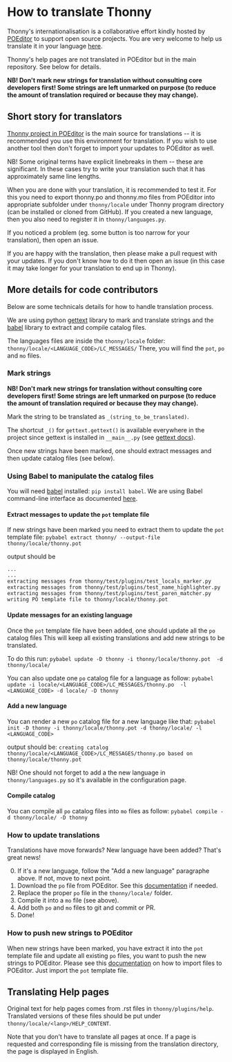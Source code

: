 # How to translate Thonny

Thonny's internationalisation is a collaborative effort kindly hosted by [POEditor](https://poeditor.com) to support open source projects. You are very welcome to help us translate it in your language [here](https://poeditor.com/join/project/Gh188fdYH6).

Thonny's help pages are not translated in POEditor but in the main repository. See below for details.

**NB! Don't mark new strings for translation without consulting core developers first! Some strings are left unmarked on purpose (to reduce the amount of translation required or because they may change).**

## Short story for translators
[Thonny project in POEditor](https://poeditor.com/join/project/Gh188fdYH6) is the main source for translations -- it is recommended you use this environment for translation. If you wish to use another tool then don't forget to import your updates to POEditor as well.

NB! Some original terms have explicit linebreaks in them -- these are significant. In these cases try to write your translation such that it has approximately same line lengths.

When you are done with your translation, it is recommended to test it. For this you need to export thonny.po and thonny.mo files from POEditor into appropriate subfolder under `thonny/locale` under Thonny program directory (can be installed or cloned from GitHub). If you created a new language, then you also need to register it in `thonny/languages.py`.

If you noticed a problem (eg. some button is too narrow for your translation), then open an issue.

If you are happy with the translation, then please make a pull request with your updates. If you don't know how to do it then open an issue (in this case it may take longer for your translation to end up in Thonny).

## More details for code contributors

Below are some technicals details for how to handle translation process.

We are using python [gettext](https://docs.python.org/3/library/gettext.html) library to mark and translate strings and the  [babel](http://babel.pocoo.org/en/latest/) library to extract and compile catalog files.

The languages files are inside the `thonny/locale` folder: `thonny/locale/<LANGUAGE_CODE>/LC_MESSAGES/`
There, you will find the `pot`, `po` and `mo` files.

### Mark strings

**NB! Don't mark new strings for translation without consulting core developers first! Some strings are left unmarked on purpose (to reduce the amount of translation required or because they may change).**

Mark the string to be translated as `_(string_to_be_translated)`.

The shortcut `_()` for `gettext.gettext()` is available everywhere in the project since gettext is installed in `__main__.py` (see [gettext docs](https://docs.python.org/3/library/gettext.html#localizing-your-application)).

Once new strings have been marked, one should extract messages and then update catalog files (see below).

### Using Babel to manipulate the catalog files
You will need [babel](http://babel.pocoo.org/en/latest/) installed: `pip install babel`.
We are using Babel command-line interface as documented [here](http://babel.pocoo.org/en/latest/cmdline.html).


#### Extract messages to update the `pot` template file
If new strings have been marked you need to extract them to update the `pot` template file:
`pybabel extract thonny/ --output-file thonny/locale/thonny.pot`

output should be
```
...
...
extracting messages from thonny/test/plugins/test_locals_marker.py
extracting messages from thonny/test/plugins/test_name_highlighter.py
extracting messages from thonny/test/plugins/test_paren_matcher.py
writing PO template file to thonny/locale/thonny.pot
```

#### Update messages for an existing language
Once the `pot` template file have been added, one should update all the `po` catalog files
This will keep all existing translations and add new strings to be translated.

To do this run:
`pybabel update -D thonny -i thonny/locale/thonny.pot  -d thonny/locale/`

You can also update one `po` catalog file for a language as follow:
`pybabel update -i locale/<LANGUAGE_CODE>/LC_MESSAGES/thonny.po  -l <LANGUAGE_CODE> -d locale/ -D thonny`


#### Add a new language
You can render a new `po` catalog file for a  new language like that:
`pybabel init -D thonny -i thonny/locale/thonny.pot -d thonny/locale/ -l <LANGUAGE_CODE>`

output should be:
`creating catalog thonny/locale/<LANGUAGE_CODE>/LC_MESSAGES/thonny.po based on thonny/locale/thonny.pot`

NB! One should not forget to add a the new language in `thonny/languages.py` so it's available in the configuration page.

#### Compile catalog
You can compile all `po` catalog files into `mo` files as follow:
`pybabel compile -d thonny/locale/ -D thonny`


### How to update translations
Translations have move forwards? New language have been added? That's great news!

0. If it's a new language, follow the "Add a new language" paragraphe above. If not, move to next point.
1. Download the `po` file from POEditor. See this [documentation](https://poeditor.com/kb/importing-and-exporting-strings) if needed.
2. Replace the proper `po` file in the `thonny/locale/` folder.
3. Compile it into a `mo` file (see above).
4. Add both `po` and `mo` files to git and commit or PR.
5. Done!

### How to push new strings to POEditor
When new strings have been marked, you have extract it into the `pot` template file and update all existing `po` files, you want to push the new strings to POEditor. Please see this [documentation](https://poeditor.com/kb/importing-and-exporting-strings) on how to import files to POEditor. Just import the `pot` template file.

## Translating Help pages

Original text for help pages comes from .rst files in `thonny/plugins/help`. Translated versions of these files should be put under `thonny/locale/<lang>/HELP_CONTENT`.

Note that you don't have to translate all pages at once. If a page is requested and corresponding file is missing from the translation directory, the page is displayed in English.

